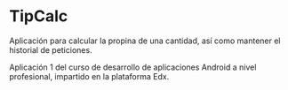 # TipCalc
Aplicación para calcular la propina de una cantidad, así como mantener el historial de peticiones.

Aplicación 1 del curso de desarrollo de aplicaciones Android a nivel profesional, impartido en la plataforma Edx.
